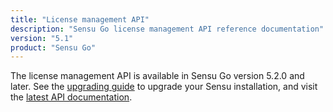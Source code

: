 ```yaml
---
title: "License management API"
description: "Sensu Go license management API reference documentation"
version: "5.1"
product: "Sensu Go"
---
```


The license management API is available in Sensu Go version 5.2.0 and later.
See the [upgrading guide][6] to upgrade your Sensu installation, and visit the [latest API documentation][7].

[6]: /sensu-go/latest/installation/upgrade
[7]: /sensu-go/latest/api/license
